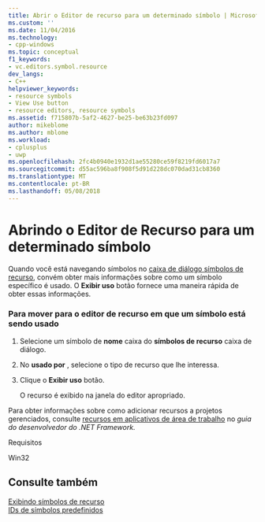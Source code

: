 ```yaml
---
title: Abrir o Editor de recurso para um determinado símbolo | Microsoft Docs
ms.custom: ''
ms.date: 11/04/2016
ms.technology:
- cpp-windows
ms.topic: conceptual
f1_keywords:
- vc.editors.symbol.resource
dev_langs:
- C++
helpviewer_keywords:
- resource symbols
- View Use button
- resource editors, resource symbols
ms.assetid: f715807b-5af2-4627-be25-be63b23fd097
author: mikeblome
ms.author: mblome
ms.workload:
- cplusplus
- uwp
ms.openlocfilehash: 2fc4b0940e1932d1ae55280ce59f8219fd6017a7
ms.sourcegitcommit: d55ac596ba8f908f5d91d228dc070dad31cb8360
ms.translationtype: MT
ms.contentlocale: pt-BR
ms.lasthandoff: 05/08/2018
---
```

# <a name="opening-the-resource-editor-for-a-given-symbol"></a>Abrindo o Editor de Recurso para um determinado símbolo
Quando você está navegando símbolos no [caixa de diálogo símbolos de recurso](../windows/resource-symbols-dialog-box.md), convém obter mais informações sobre como um símbolo específico é usado. O **Exibir uso** botão fornece uma maneira rápida de obter essas informações.  
  
### <a name="to-move-to-the-resource-editor-where-a-symbol-is-being-used"></a>Para mover para o editor de recurso em que um símbolo está sendo usado  
  
1.  Selecione um símbolo de **nome** caixa do **símbolos de recurso** caixa de diálogo.  
  
2.  No **usado por** , selecione o tipo de recurso que lhe interessa.  
  
3.  Clique o **Exibir uso** botão.  
  
     O recurso é exibido na janela do editor apropriado.  
  
 Para obter informações sobre como adicionar recursos a projetos gerenciados, consulte [recursos em aplicativos de área de trabalho](/dotnet/framework/resources/index) no *guia do desenvolvedor do .NET Framework.*  
  
 Requisitos  
  
 Win32  
  
## <a name="see-also"></a>Consulte também  
 [Exibindo símbolos de recurso](../windows/viewing-resource-symbols.md)   
 [IDs de símbolos predefinidos](../windows/predefined-symbol-ids.md)